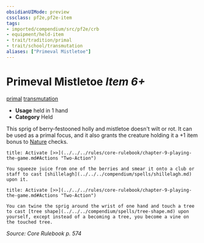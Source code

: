 ```yaml
---
obsidianUIMode: preview
cssclass: pf2e,pf2e-item
tags:
- imported/compendium/src/pf2e/crb
- equipment/held-item
- trait/tradition/primal
- trait/school/transmutation
aliases: ["Primeval Mistletoe"]
---
```

# Primeval Mistletoe *Item 6+*  
[primal](primal.md)  [transmutation](transmutation.md)  

- **Usage** held in 1 hand
- **Category** Held

This sprig of berry-festooned holly and mistletoe doesn't wilt or rot. It can be used as a primal focus, and it also grants the creature holding it a +1 item bonus to [Nature](../../skills.md#Nature) checks.

```ad-embed-ability
title: Activate [>>](../../../rules/core-rulebook/chapter-9-playing-the-game.md#Actions "Two-Action")

You squeeze juice from one of the berries and smear it onto a club or staff to cast [shillelagh](../../../compendium/spells/shillelagh.md) upon it.
```

```ad-embed-ability
title: Activate [>>](../../../rules/core-rulebook/chapter-9-playing-the-game.md#Actions "Two-Action")

You can twine the sprig around the wrist of one hand and touch a tree to cast [tree shape](../../../compendium/spells/tree-shape.md) upon yourself, except instead of a becoming a tree, you become a vine on the touched tree.
```

*Source: Core Rulebook p. 574*
